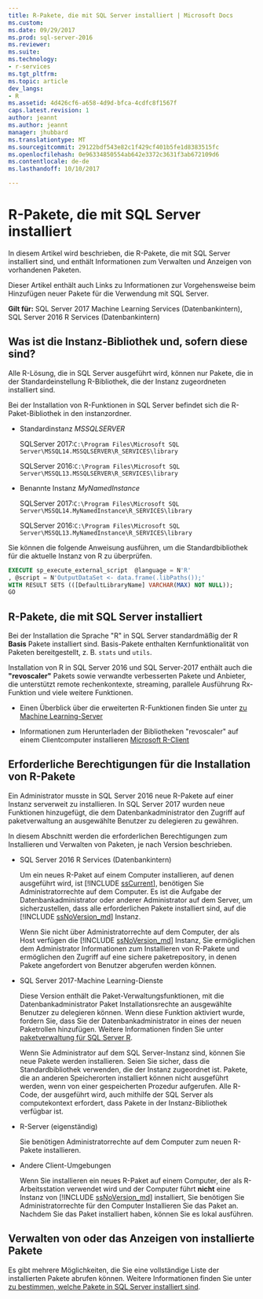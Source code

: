 ```yaml
---
title: R-Pakete, die mit SQL Server installiert | Microsoft Docs
ms.custom: 
ms.date: 09/29/2017
ms.prod: sql-server-2016
ms.reviewer: 
ms.suite: 
ms.technology:
- r-services
ms.tgt_pltfrm: 
ms.topic: article
dev_langs:
- R
ms.assetid: 4d426cf6-a658-4d9d-bfca-4cdfc8f1567f
caps.latest.revision: 1
author: jeannt
ms.author: jeannt
manager: jhubbard
ms.translationtype: MT
ms.sourcegitcommit: 29122bdf543e82c1f429cf401b5fe1d8383515fc
ms.openlocfilehash: 0e96334850554ab642e3372c3631f3ab672109d6
ms.contentlocale: de-de
ms.lasthandoff: 10/10/2017

---
```

# <a name="r-packages-installed-with-sql-server"></a>R-Pakete, die mit SQL Server installiert

In diesem Artikel wird beschrieben, die R-Pakete, die mit SQL Server installiert sind, und enthält Informationen zum Verwalten und Anzeigen von vorhandenen Paketen.

Dieser Artikel enthält auch Links zu Informationen zur Vorgehensweise beim Hinzufügen neuer Pakete für die Verwendung mit SQL Server.

**Gilt für:** SQL Server 2017 Machine Learning Services (Datenbankintern), SQL Server 2016 R Services (Datenbankintern)

## <a name="what-is-the-instance-library-and-where-is-it"></a>Was ist die Instanz-Bibliothek und, sofern diese sind?

Alle R-Lösung, die in SQL Server ausgeführt wird, können nur Pakete, die in der Standardeinstellung R-Bibliothek, die der Instanz zugeordneten installiert sind.

Bei der Installation von R-Funktionen in SQL Server befindet sich die R-Paket-Bibliothek in den instanzordner.

+ Standardinstanz *MSSQLSERVER* 

    SQLServer 2017:`C:\Program Files\Microsoft SQL Server\MSSQL14.MSSQLSERVER\R_SERVICES\library` 
    
    SQLServer 2016:`C:\Program Files\Microsoft SQL Server\MSSQL13.MSSQLSERVER\R_SERVICES\library`

+ Benannte Instanz *MyNamedInstance* 

    SQLServer 2017:`C:\Program Files\Microsoft SQL Server\MSSQL14.MyNamedInstance\R_SERVICES\library` 
    
    SQLServer 2016:`C:\Program Files\Microsoft SQL Server\MSSQL13.MyNamedInstance\R_SERVICES\library`

Sie können die folgende Anweisung ausführen, um die Standardbibliothek für die aktuelle Instanz von R zu überprüfen.

```SQL
EXECUTE sp_execute_external_script  @language = N'R'
, @script = N'OutputDataSet <- data.frame(.libPaths());'
WITH RESULT SETS (([DefaultLibraryName] VARCHAR(MAX) NOT NULL));
GO
```
## <a name="r-packages-installed-with-sql-server"></a>R-Pakete, die mit SQL Server installiert

Bei der Installation die Sprache "R" in SQL Server standardmäßig der R **Basis** Pakete installiert sind. Basis-Pakete enthalten Kernfunktionalität von Paketen bereitgestellt, z. B. `stats` und `utils`.

Installation von R in SQL Server 2016 und SQL Server-2017 enthält auch die **"revoscaler"** Pakets sowie verwandte verbesserten Pakete und Anbieter, die unterstützt remote rechenkontexte, streaming, parallele Ausführung Rx-Funktion und viele weitere Funktionen.

+ Einen Überblick über die erweiterten R-Funktionen finden Sie unter [zu Machine Learning-Server](https://docs.microsoft.com/r-server/what-is-microsoft-r-server)

+ Informationen zum Herunterladen der Bibliotheken "revoscaler" auf einem Clientcomputer installieren [Microsoft R-Client](https://docs.microsoft.com/r-server/r-client/what-is-microsoft-r-client)

## <a name="permissions-required-for-installing-r-packages"></a>Erforderliche Berechtigungen für die Installation von R-Pakete

Ein Administrator musste in SQL Server 2016 neue R-Pakete auf einer Instanz serverweit zu installieren. In SQL Server 2017 wurden neue Funktionen hinzugefügt, die dem Datenbankadministrator den Zugriff auf paketverwaltung an ausgewählte Benutzer zu delegieren zu gewähren.

In diesem Abschnitt werden die erforderlichen Berechtigungen zum Installieren und Verwalten von Paketen, je nach Version beschrieben.

+ SQL Server 2016 R Services (Datenbankintern)

    Um ein neues R-Paket auf einem Computer installieren, auf denen ausgeführt wird, ist [!INCLUDE [ssCurrent](..\..\includes\sscurrent-md.md)], benötigen Sie Administratorrechte auf dem Computer. Es ist die Aufgabe der Datenbankadministrator oder anderer Administrator auf dem Server, um sicherzustellen, dass alle erforderlichen Pakete installiert sind, auf die [!INCLUDE [ssNoVersion_md](..\..\includes\ssnoversion-md.md)] Instanz.

    Wenn Sie nicht über Administratorrechte auf dem Computer, der als Host verfügen die [!INCLUDE [ssNoVersion_md](..\..\includes\ssnoversion-md.md)] Instanz, Sie ermöglichen dem Administrator Informationen zum Installieren von R-Pakete und ermöglichen den Zugriff auf eine sichere paketrepository, in denen Pakete angefordert von Benutzer abgerufen werden können.

+ SQL Server 2017-Machine Learning-Dienste

    Diese Version enthält die Paket-Verwaltungsfunktionen, mit die Datenbankadministrator Paket Installationsrechte an ausgewählte Benutzer zu delegieren können. Wenn diese Funktion aktiviert wurde, fordern Sie, dass Sie der Datenbankadministrator in eines der neuen Paketrollen hinzufügen. Weitere Informationen finden Sie unter [paketverwaltung für SQL Server R](r-package-management-for-sql-server-r-services.md).

    Wenn Sie Administrator auf dem SQL Server-Instanz sind, können Sie neue Pakete werden installieren. Seien Sie sicher, dass die Standardbibliothek verwenden, die der Instanz zugeordnet ist. Pakete, die an anderen Speicherorten installiert können nicht ausgeführt werden, wenn von einer gespeicherten Prozedur aufgerufen. Alle R-Code, der ausgeführt wird, auch mithilfe der SQL Server als computekontext erfordert, dass Pakete in der Instanz-Bibliothek verfügbar ist.

+ R-Server (eigenständig)

    Sie benötigen Administratorrechte auf dem Computer zum neuen R-Pakete installieren.

+ Andere Client-Umgebungen

    Wenn Sie installieren ein neues R-Paket auf einem Computer, der als R-Arbeitsstation verwendet wird und der Computer führt **nicht** eine Instanz von [!INCLUDE [ssNoVersion_md](..\..\includes\ssnoversion-md.md)] installiert, Sie benötigen Sie Administratorrechte für den Computer Installieren Sie das Paket an. Nachdem Sie das Paket installiert haben, können Sie es lokal ausführen.

## <a name="managing-or-viewing-installed-packages"></a>Verwalten von oder das Anzeigen von installierte Pakete

Es gibt mehrere Möglichkeiten, die Sie eine vollständige Liste der installierten Pakete abrufen können. Weitere Informationen finden Sie unter [zu bestimmen, welche Pakete in SQL Server installiert sind](determine-which-packages-are-installed-on-sql-server.md).

